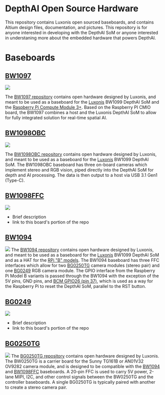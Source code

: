 # DepthAI Open Source Hardware
This repository contains Luxonis open sourced baseboards, and contains Altium design files, documentation, and pictures. This repository is for anyone interested in developing with the DepthAI SoM or anyone interested in understaning more about the embedded hardware that powers DepthAI. 

# Baseboards 

## [BW1097](../depthai-hardware/BW1097_DepthAI_Compute_Module)

![](../depthai-hardware/BW1097_DepthAI_Compute_Module/Images/BW1097_R1M1E2_transparent_crop.png)

The [BW1097 repository](../depthai-hardware/BW1097_DepthAI_Compute_Module) contains open hardware designed by Luxonis, and meant to be used as a baseboard for the [Luxonis](https://www.luxonis.com/depthai) BW1099 DepthAI SoM and the [Raspberry Pi Compute Module 3+](https://www.raspberrypi.org/products/compute-module-3-plus/). Based on the Raspberry PI CMIO board, the BW1097 combines a host and the Luxonis DepthAI SoM to allow for fully integrated solution for real-time spatial AI. 

## [BW1098OBC](../depthai-hardware/BW1098OBC_DepthAI_USB3C)

![](../depthai-hardware/BW1098OBC_DepthAI_USB3C/Images/)

The [BW1098OBC repository](../depthai-hardware/BW1098OBC_DepthAI_USB3C) contains open hardware designed by Luxonis, and meant to be used as a baseboard for the [Luxonis](https://www.luxonis.com/depthai) BW1099 DepthAI SoM. The BW1098OBC baseboard has three on-board cameras which implement stereo and RGB vision, piped directly into the DepthAI SoM for depth and AI processing. The data is then output to a host via USB 3.1 Gen1 (Type-C). 

## [BW1098FFC](../depthai-hardware/BW1098FFC_DepthAI_USB3)

![](../depthai-hardware/BW1098FFC_DepthAI_USB3/Images/)
* Brief description
* link to this board's portion of the repo

## [BW1094](../depthai-hardware/BW1094_DepthAI_HAT)

![](../depthai-hardware/BW1094_DepthAI_HAT/Images/)
The [BW1094 repository](../depthai-hardware/BW1094_DepthAI_HAT) contains open hardware designed by Luxonis, and meant to be used as a baseboard for the [Luxonis](https://www.luxonis.com/depthai) BW1099 DepthAI SoM and as a HAT for the [RPi "B" models](https://www.raspberrypi.org/products/). The BW1094 baseboard has three FFC interfaces which allow for two [BG0250TG](https://github.com/luxonis/depthai-hardware/tree/master/BG0250TG_DepthAI_Mono_Camera) camera modules (stereo pair) and one [BG0249](https://github.com/luxonis/depthai-hardware/tree/master/BG0249_DepthAI_RGB_Camera) RGB camera module. The GPIO interface from the Raspberry Pi Model B variants is passed through the BW1094 with the exception of the 5V pins, GND pins, and [BCM GPIO26 (pin 37)](https://www.raspberrypi.org/documentation/usage/gpio/), which is used as a way for the Raspberry Pi to reset the DepthAI SoM, parallel to the RST button.  

## [BG0249](../depthai-hardware/BG0249_DepthAI_RGB_Camera)

![](../depthai-hardware/BG0249_DepthAI_RGB_Camera/Images/)
* Brief description
* link to this board's portion of the repo

## [BG0250TG](../depthai-hardware/BG0250TG_DepthAI_Mono_Camera)

![](../depthai-hardware/BG0250TG_DepthAI_Mono_Camera/Images/)
The [BG0250TG repository](BG0250TG_DepthAI_Mono_Camera) contains open hardware designed by Luxonis. The BW0250TG is a carrier board for the Sunny TG161B or AN01V32 OV9282 camera module, and is designed to be compatible with the [BW1094](BW1094_DepthAI_HAT) and [BW1098FFC](BW1098FFC_DepthAI_USB3) baseboards. A 20-pin FFC is used to carry 5V power, 2-lane MIPI, I2C, and other control signals between the BW0250TG and the controller baseboards. A single BG0250TG is typically paired with another to create a stereo camera pair.